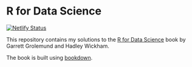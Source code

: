 # R for Data Science

[![Netlify Status](https://api.netlify.com/api/v1/badges/67970271-3882-48e9-bcce-96f2cee4dc15/deploy-status)](https://app.netlify.com/sites/r4ds-mpc-solutions/deploys)

This repository contains my solutions to the [R for Data Science](http://r4ds.had.co.nz)
book by Garrett Grolemund and Hadley Wickham.

The book is built using [bookdown](https://github.com/rstudio/bookdown).
